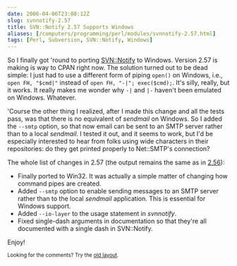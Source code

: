```yaml
--- 
date: 2006-04-06T23:08:12Z
slug: svnnotify-2.57
title: SVN::Notify 2.57 Supports Windows
aliases: [/computers/programming/perl/modules/svnnotify-2.57.html]
tags: [Perl, Subversion, SVN::Notify, Windows]
---
```


<p>So I finally got 'round to porting <a href="http://search.cpan.org/dist/SVN-Notify/" title="SVN::Notify on CPAN">SVN::Notify</a> to Windows. Version 2.57 is making is way to CPAN right now. The solution turned out to be dead simple: I just had to use a different form of piping <code>open()</code> on Windows, i.e., <code>open FH, &quot;$cmd|&quot;</code> instead of <code>open FH, &quot;-|&quot;; exec($cmd);</code>. It's silly, really, but it works. It really makes me wonder why <code>-|</code> and <code>|-</code> haven't been emulated on Windows. Whatever.</p>

<p>'Course the other thing I realized, after I made this change and all the tests pass, was that there is no equivalent of <em>sendmail</em> on Windows. So I added the <code>--smtp</code> option, so that now email can be sent to an SMTP server rather than to a local <em>sendmail</em>. I tested it out, and it seems to work, but I'd be especially interested to hear from folks using wide characters in their repositories: do they get printed properly to Net::SMTP's connection?</p>

<p>The whole list of changes in 2.57 (the output remains the same as in <a href="http://www.justatheory.com/computers/programming/perl/modules/svnnotify-2.56_colordiff_example.html" title="Example output from SVN::Notify 2.56">2.56</a>):</p>

<ul>
      <li>Finally ported to Win32. It was actually a simple matter of changing
        how command pipes are created.</li>
      <li>Added <code>--smtp</code> option to enable sending messages to an SMTP server
        rather than to the local <em>sendmail</em> application. This is essential for
        Windows support.</li>
      <li>Added <code>--io-layer</code> to the usage statement in <em>svnnotify</em>.</li>
      <li>Fixed single-dash arguments in documentation so that they're all
        documented with a single dash in SVN::Notify.</li>
</ul>

<p>Enjoy!</p>

<p class="past"><small>Looking for the comments? Try the <a rel="nofollow" href="//past.justatheory.com/computers/programming/perl/modules/svnnotify-2.57.html">old layout</a>.</small></p>


